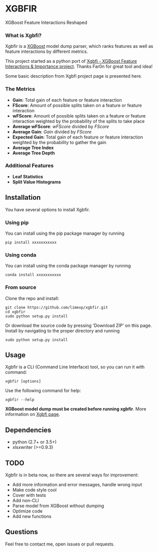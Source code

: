 # XGBFIR
XGBoost Feature Interactions Reshaped

### What is Xgbfi?
Xgbfir is a [XGBoost](https://github.com/dmlc/xgboost) model dump parser, which ranks features as well as feature interactions by different metrics.

This project started as a python port of [Xgbfi - XGBoost Feature Interactions &amp; Importance project](https://github.com/Far0n/xgbfi). Thanks Far0n for great tool and idea!

Some basic description from Xgbfi project page is presented here.

### The Metrics
 * **Gain**: Total gain of each feature or feature interaction
 * **FScore**: Amount of possible splits taken on a feature or feature interaction
 * **wFScore**: Amount of possible splits taken on a feature or feature interaction weighted by the probability of the splits to take place
 * **Average wFScore**: *wFScore* divided by *FScore*
 * **Average Gain**: *Gain* divided by *FScore*
 * **Expected Gain**: Total gain of each feature or feature interaction weighted by the probability to gather the gain
 * **Average Tree Index**
 * **Average Tree Depth**

### Additional Features
 * **Leaf Statistics**
 * **Split Value Histograms**

## Installation

You have several options to install Xgbfir. 

### Using pip
You can install using the pip package manager by running

    pip install xxxxxxxxxxx

### Using conda
You can install using the conda package manager by running

    conda install xxxxxxxxxxx

### From source
Clone the repo and install:

    git clone https://github.com/limexp/xgbfir.git
    cd xgbfir
    sudo python setup.py install
	
Or download the source code by pressing 'Download ZIP' on this page. Install by navigating to the proper directory and running

    sudo python setup.py install

## Usage
Xgbfir is a CLI (Command Line Interface) tool, so you can run it with command:

    xgbfir [options]

Use the following command for help:

    xgbfir --help

**XGBoost model dump must be created before running xgbfir**. More information on [Xgbfi page](https://github.com/Far0n/xgbfi).
	

## Dependencies
* python (2.7+ or 3.5+)
* xlsxwriter (>=0.9.3)

## TODO
Xgbfir is in beta now, so there are several ways for improvement:
* Add more information and error messages, handle wrong input
* Make code style cool
* Cover with tests
* Add non-CLI
* Parse model from XGBoost without dumping
* Optimize code
* Add new functions
	
## Questions
Feel free to contact me, open issues or pull requests.
